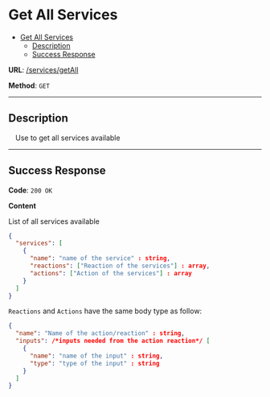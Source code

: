 # Get All Services

- [Get All Services](#get-All-Services)
    - [Description](#description)
    - [Success Response](#success-response)

**URL**: [/services/getAll]()

**Method**: `GET`

---

## Description
&emsp;Use to get all services available

---

## Success Response

**Code**: `200 OK`

**Content**

List of all services available

```json
{
  "services": [
    {
      "name": "name of the service" : string,
      "reactions": ["Reaction of the services"] : array,
      "actions": ["Action of the services"] : array
    }
  ]
}
```

```Reactions``` and ```Actions``` have the same body type as follow:
```json
{
  "name": "Name of the action/reaction" : string,
  "inputs": /*inputs needed from the action reaction*/ [
    {
      "name": "name of the input" : string,
      "type": "type of the input" : string
    }
  ]
}
```
